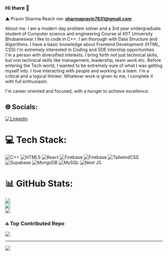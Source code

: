 ### Hi there 👋
▲ Pravin Sharma
Reach me: **sharmapravin7631@gmail.com**

About me:
I am a modern day problem solver and a 3rd year undergraduate student of Computer science and engineering Course at KIIT University Bhubaneswar
I like to code in C++. I am thorough with Data Structure and Algorithms. I have a basic knowledge about Frontend Development (HTML, CSS) 
I'm extremely interested in Coding and SDE intership opportunities.
I'm a person with diversified interests. I bring forth not just technical skills, but non technical skills like management, leadership, team work etc. 
Before entering the Tech world, I wanted to be extremely sure of what I was getting myself into.
I love interacting with people and working in a team. I'm a critical and a logical thinker. 
Whatever work is given to me, I complete it with full enthusiasm.

I'm career oriented and focused, with a hunger to achieve excellence.
## 🌐 Socials:
[![LinkedIn](https://img.shields.io/badge/LinkedIn-%230077B5.svg?logo=linkedin&logoColor=white)](https://linkedin.com/in/https://www.linkedin.com/in/pravin7sharma/) 

# 💻 Tech Stack:
![C++](https://img.shields.io/badge/c++-%2300599C.svg?style=for-the-badge&logo=c%2B%2B&logoColor=white) ![HTML5](https://img.shields.io/badge/html5-%23E34F26.svg?style=for-the-badge&logo=html5&logoColor=white) ![React](https://img.shields.io/badge/react-%2320232a.svg?style=for-the-badge&logo=react&logoColor=%2361DAFB) ![Firebase](https://img.shields.io/badge/Firebase-039BE5?style=for-the-badge&logo=Firebase&logoColor=white) ![Firebase](https://img.shields.io/badge/firebase-%23039BE5.svg?style=for-the-badge&logo=firebase) ![TailwindCSS](https://img.shields.io/badge/tailwindcss-%2338B2AC.svg?style=for-the-badge&logo=tailwind-css&logoColor=white) ![Supabase](https://img.shields.io/badge/Supabase-3ECF8E?style=for-the-badge&logo=supabase&logoColor=white) ![MongoDB](https://img.shields.io/badge/MongoDB-%234ea94b.svg?style=for-the-badge&logo=mongodb&logoColor=white) ![MySQL](https://img.shields.io/badge/mysql-%2300000f.svg?style=for-the-badge&logo=mysql&logoColor=white) ![Next JS](https://img.shields.io/badge/Next-black?style=for-the-badge&logo=next.js&logoColor=white)
# 📊 GitHub Stats:
![](https://github-readme-stats.vercel.app/api?username=sharmapravin76&theme=swift&hide_border=false&include_all_commits=true&count_private=false)<br/>
![](https://github-readme-streak-stats.herokuapp.com/?user=sharmapravin76&theme=swift&hide_border=false)<br/>
![](https://github-readme-stats.vercel.app/api/top-langs/?username=sharmapravin76&theme=swift&hide_border=false&include_all_commits=true&count_private=false&layout=compact)

### 🔝 Top Contributed Repo
![](https://github-contributor-stats.vercel.app/api?username=sharmapravin76&limit=5&theme=dark&combine_all_yearly_contributions=true)

---
[![](https://visitcount.itsvg.in/api?id=sharmapravin76&icon=0&color=0)](https://visitcount.itsvg.in)

<!-- Proudly created with GPRM ( https://gprm.itsvg.in ) -->
